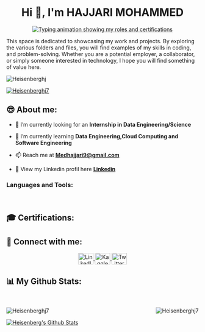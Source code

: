 
<h1 align="center">Hi 👋, I'm HAJJARI MOHAMMED</h1>

<p align="center">
  <a href="https://github.com/DenverCoder1/readme-typing-svg">
    <img src="https://readme-typing-svg.herokuapp.com?lines=⚙️+Data+Engineering+Student+⚙️;💻+Software+Engineering+Enthusiast+💻;📊+Data+Science+Student+📊;🧠+They+Call+Me+Heisenberg+🧠;&center=true&width=500&height=50" alt="Typing animation showing my roles and certifications">
  </a>
</p>
<p>This space is dedicated to showcasing my work and projects. By exploring the various folders and files, you will find examples of my skills in coding, and problem-solving. Whether you are a potential employer, a collaborator, or simply someone interested in technology, I hope you will find something of value here.</p>
<p align="left"> <img src="https://komarev.com/ghpvc/?username=Heisenberghj7&label=Profile%20views&color=0e75b6&style=flat" alt="Heisenberghj" /> </p>

<p align="left"> <a href="https://github.com/ryo-ma/github-profile-trophy"><img src="https://github-profile-trophy.vercel.app/?username=Heisenberghj7"alt="Heisenberghj7" /></a> </p>

## 😎 About me:

- 🔭 I’m currently looking for an **Internship in Data Engineering/Science** 

- 🌱 I’m currently learning **Data Engineering,Cloud Computing and Software Engineering** 

- 📫 Reach me at **Medhajjari9@gmail.com**

- 📄 View my Linkedin profil here **[Linkedin ](https://www.linkedin.com/in/mohammedhajjari/)**

<h3 align="left">Languages and Tools:</h3>

<br>

## 🎓 Certifications:


## 🙌 Connect with me:
<p align="center">
  <a href="https://www.linkedin.com/in/mohammedhajjari/" target="blank">
    <img align="center" alt="LinkedIn" height="30" src="https://raw.githubusercontent.com/rahuldkjain/github-profile-readme-generator/master/src/images/icons/Social/linked-in-alt.svg" width="40"/>
  </a>
  <a href="https://www.kaggle.com/mohammedhajjari" target="blank">
    <img align="center" alt="Kaggle" height="30" src="https://raw.githubusercontent.com/rahuldkjain/github-profile-readme-generator/master/src/images/icons/Social/kaggle.svg" width="40"/>
  </a>
   <a href="https://twitter.com/Data_Medd" target="blank">
    <img align="center" alt="Twitter" height="30" src="https://raw.githubusercontent.com/rahuldkjain/github-profile-readme-generator/master/src/images/icons/Social/twitter.svg" width="40"/>
  </a>
  

## 📊 My Github Stats:

<br/>
  
<p><img align="right" src="https://github-readme-stats.vercel.app/api/top-langs?username=Heisenberghj7&show_icons=true&count_private=true&theme=react&hide_border=true&bg_color=0D1117" alt="Heisenberghj7" /></p>
 
<p><img align="center" src="https://github-readme-streak-stats.herokuapp.com/?user=Heisenberghj7&show_icons=true&count_private=true&theme=react&hide_border=true&bg_color=0D1117" alt="Heisenberghj7" /></p>

<a href="https://github.com/SubhamRaoniar28/github-readme-stats">
  <img align="center" alt="Heisenberg's Github Stats" src="https://github-readme-stats.vercel.app/api?username=Heisenberghj7&show_icons=true&count_private=true&theme=react&hide_border=true&bg_color=0D1117"/>
</a>


<br/>
<br/>
